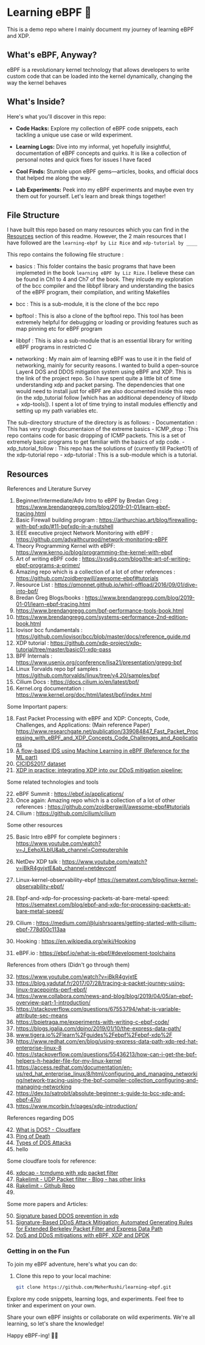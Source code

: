 # Learning eBPF 🚀

This is a demo repo where I mainly document my journey of learning eBPF and XDP.
<!-- Hey there! Welcome to my eBPF (Extended Berkeley Packet Filter) and XDP (Express DataPathway)
learning playground. This is where I dive headfirst into the exciting world of eBPF and document my journey. -->

## What's eBPF, Anyway?

eBPF is a revolutionary kernel technology that allows developers to write custom
code that can be loaded into the kernel dynamically, changing the way the kernel
behaves

## What's Inside?

Here's what you'll discover in this repo:

- **Code Hacks:** Explore my collection of eBPF code snippets, each tackling a unique use case or wild experiment.

- **Learning Logs:** Dive into my informal, yet hopefully insightful, documentation of eBPF concepts and quirks. It is like 
a collection of personal notes and quick fixes for issues I have faced

- **Cool Finds:** Stumble upon eBPF gems—articles, books, and official docs that helped me along the way.

- **Lab Experiments:** Peek into my eBPF experiments and maybe even try them out for yourself. Let's learn and break things together!

## File Structure

I have built this repo based on many resources which you can find in the [Resources](##Resources) section of this readme. However, the 2 main resources that I have followed are the `learning-ebpf by Liz Rice`<!-- Need to attach link--> and `xdp-tutorial by ____`<!-- Need to attach link-->


This repo contains the following file structure :
   - basics : This folder contains the basic programs that have been implemeted in the book `learning eBPF by Liz Rize`. I believe these can be found in Ch1 to 4 and Ch7 of the book. They inlcude my exploration of the bcc compiler and the libbpf library and understanding the basics of the eBPF program, their compilation, and writing Makefiles

   - bcc : This is a sub-module, it is the clone of the bcc repo
   - bpftool : This is also a clone of the bpftool repo. This tool has been extremely helpful for debugging or loading or providing features such as map pinning etc for eBPF program
   - libbpf : This is also a sub-module that is an essential library for writing eBPF programs in restricted C

   - networking : My main aim of learning eBPF was to use it in the field of networking, mainly for security reasons. I wanted to build a open-source Layer4 DOS and DDOS mitigation system using eBPF and XDP. This is the link of the project repo. So I have spent quite a little bit of time understanding xdp and packet parsing. The dependencies that one would need to install just for eBPF are also documented inside this repo (in the xdp_tutorial follow [which has an additional dependency of libxdp + xdp-tools]). I spent a lot of time trying to install modules effienctly and setting up my path variables etc.

   The sub-directory structure of the directory is as follows:
      - Documentation : This has very rough documentaion of the extreme basics
      - ICMP_drop : This repo contains code for basic dropping of ICMP packets. This is a set of extremely basic programs to get familiar with the basics of xdp code.
      - xdp_tutorial_follow : This repo has the solutions of (currently till Packet01) of the xdp-tutorial repo
      - xdp-tutorial : This is a sub-module which is a tutorial.

## Resources

References and Literature Survey

1) Beginner/Intermediate/Adv Intro to eBPF by Bredan Greg : https://www.brendangregg.com/blog/2019-01-01/learn-ebpf-tracing.html
2) Basic Firewall building program : https://arthurchiao.art/blog/firewalling-with-bpf-xdp/#11-bpfxdp-in-a-nutshell 
3) IEEE executive project Network Monitoring with eBPF : https://github.com/advaithcurpod/network-monitoring-eBPF 
4) Theory Programming Kernel with eBPF: https://www.kerno.io/blog/programming-the-kernel-with-ebpf 
5) Art of writing eBPF code : https://sysdig.com/blog/the-art-of-writing-ebpf-programs-a-primer/ 
6) Amazing repo which is a collection of a lot of other references : https://github.com/zoidbergwill/awesome-ebpf#tutorials 
7) Resource List : https://qmonnet.github.io/whirl-offload/2016/09/01/dive-into-bpf/ 
8) Bredan Greg Blogs/books : https://www.brendangregg.com/blog/2019-01-01/learn-ebpf-tracing.html 
9) https://www.brendangregg.com/bpf-performance-tools-book.html 
10) https://www.brendangregg.com/systems-performance-2nd-edition-book.html
11) Iovisor bcc fundamentals : https://github.com/iovisor/bcc/blob/master/docs/reference_guide.md  
12) XDP tutorial : https://github.com/xdp-project/xdp-tutorial/tree/master/basic01-xdp-pass 
13) BPF Internals : https://www.usenix.org/conference/lisa21/presentation/gregg-bpf 
14) Linux Torvalds repo bpf samples : https://github.com/torvalds/linux/tree/v4.20/samples/bpf 
15) Cilium Docs : https://docs.cilium.io/en/latest/bpf/ 
16) Kernel.org documentation : https://www.kernel.org/doc/html/latest/bpf/index.html 




Some Important papers: 

18) Fast Packet Processing with eBPF and XDP: Concepts, Code, Challenges, and Applications: (Main reference Paper) https://www.researchgate.net/publication/339084847_Fast_Packet_Processing_with_eBPF_and_XDP_Concepts_Code_Challenges_and_Applications
19) [A flow-based IDS using Machine Learning in eBPF (Reference for the ML part)](https://arxiv.org/pdf/2102.09980.pdf#:~:text=So%20far%20eBPF%20has%20been,machine%20learning%20entirely%20in%20eBPF.)
20) [CICIDS2017 dataset](https://www.kaggle.com/datasets/cicdataset/cicids2017)
21) [XDP in practice: integrating XDP into our DDoS mitigation pipeline:](https://netdevconf.org/2.1/papers/Gilberto_Bertin_XDP_in_practice.pdf)

Some related technologies and tools

22) eBPF Summit : https://ebpf.io/applications/
23) Once again: Amazing repo which is a collection of a lot of other references : https://github.com/zoidbergwill/awesome-ebpf#tutorials 
24) Cilium : https://github.com/cilium/cilium 


Some other resources

25) Basic Intro eBPF for complete beginners : https://www.youtube.com/watch?v=J_EehoXLbIU&ab_channel=Computerphile 
26) NetDev XDP talk : https://www.youtube.com/watch?v=iBkR4gvjxtE&ab_channel=netdevconf 
27) Linux-kernel-observability-ebpf https://sematext.com/blog/linux-kernel-observability-ebpf/ 
28) Ebpf-and-xdp-for-processing-packets-at-bare-metal-speed: https://sematext.com/blog/ebpf-and-xdp-for-processing-packets-at-bare-metal-speed/ 
29) Cilium : https://medium.com/@luishrsoares/getting-started-with-cilium-ebpf-778d00c113aa 

30) Hooking : https://en.wikipedia.org/wiki/Hooking 
31) eBPF.io : https://ebpf.io/what-is-ebpf/#development-toolchains

References from others (Didn't go through them)

32) https://www.youtube.com/watch?v=iBkR4gvjxtE 
33) https://blog.yadutaf.fr/2017/07/28/tracing-a-packet-journey-using-linux-tracepoints-perf-ebpf/ 
34) https://www.collabora.com/news-and-blog/blog/2019/04/05/an-ebpf-overview-part-1-introduction/ 
35) https://stackoverflow.com/questions/67553794/what-is-variable-attribute-sec-means 
36) https://bpietraga.me/experiments-with-writing-c-ebpf-code/ 
37) https://blogs.igalia.com/dpino/2019/01/10/the-express-data-path/
38) www.tigera.io%2Flearn%2Fguides%2Febpf%2Febpf-xdp%2F 
39) https://www.redhat.com/en/blog/using-express-data-path-xdp-red-hat-enterprise-linux-8 
40) https://stackoverflow.com/questions/55436213/how-can-i-get-the-bpf-helpers-h-header-file-for-my-linux-kernel 
41) https://access.redhat.com/documentation/en-us/red_hat_enterprise_linux/8/html/configuring_and_managing_networking/network-tracing-using-the-bpf-compiler-collection_configuring-and-managing-networking 
42) https://dev.to/satrobit/absolute-beginner-s-guide-to-bcc-xdp-and-ebpf-47oi 
43) https://www.mcorbin.fr/pages/xdp-introduction/ 


References regarding DOS

42) [What is DOS? - Cloudfare](https://www.cloudflare.com/en-gb/learning/ddos/glossary/denial-of-service/)
43) [Ping of Death](https://www.cloudflare.com/en-gb/learning/ddos/glossary/denial-of-service/)
44) [Types of DOS Attacks](https://www.educba.com/types-of-dos-attacks/)
45) hello


Some cloudfare tools for reference:

46) [xdpcap - tcmdump with xdp packet filter](https://github.com/cloudflare/xdpcap)
47) [Rakelimit - UDP Packet filter - Blog - has other links](https://blog.cloudflare.com/building-rakelimit/)
48) [Rakelimit - Github Repo](https://github.com/cloudflare/rakelimit)
49) 

Some more papers and Articles:

50) [Signature based DDOS prevention in xdp](https://ieeexplore.ieee.org/stamp/stamp.jsp?arnumber=9511420)
51) [Signature-Based DDoS Attack Mitigation: Automated Generating Rules for
Extended Berkeley Packet Filter and Express Data Path](https://essay.utwente.nl/80125/1/vanwieren_MA_DACS.pdf)
52) [DoS and DDoS mitigations with eBPF, XDP and DPDK](https://www.slideshare.net/azilian/dos-and-ddos-mitigations-with-ebpf-xdp-and-dpdk)







### Getting in on the Fun

To join my eBPF adventure, here's what you can do:

1. Clone this repo to your local machine:

   ```bash
   git clone https://github.com/MeherRushi/learning-ebpf.git
   ```
Explore my code snippets, learning logs, and experiments. Feel free to tinker and experiment on your own.

Share your own eBPF insights or collaborate on wild experiments. We're all learning, so let's share the knowledge!

<!-- ## Let's Collaborate!

I'm all ears for contributions and discussions. If you have cool eBPF code, tips, or just want to chat, feel free to jump in. Check out my [contribution guidelines](CONTRIBUTING.md) for the lowdown.

## Connect with the eBPF Tribe

Join our eBPF-loving community! Ask questions, share your eBPF stories, or just hang out:

- [GitHub Discussions](https://github.com/your-username/learning-ebpf/discussions)

## Licensing Stuff

This learning journey is licensed under the [MIT License](LICENSE.md). It's all about sharing the knowledge and having a blast while doing it! -->

Happy eBPF-ing! 🧙‍♂️

